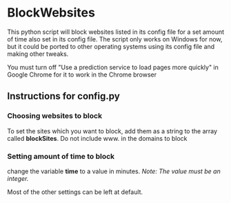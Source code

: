 # BlockWebsites
This python script will block websites listed in its config file for a set amount of time also set in its config file.
The script only works on Windows for now, but it could be ported to other operating systems using its config file and making other tweaks.

You must turn off "Use a prediction service to load pages more quickly" in Google Chrome for it to work in the Chrome browser



## Instructions for config.py
### Choosing websites to block
To set the sites which you want to block, add them as a string to the array called **blockSites**.
Do not include www. in the domains to block

### Setting amount of time to block
change the variable **time** to a value in minutes. *Note: The value must be an integer.*

Most of the other settings can be left at default.
